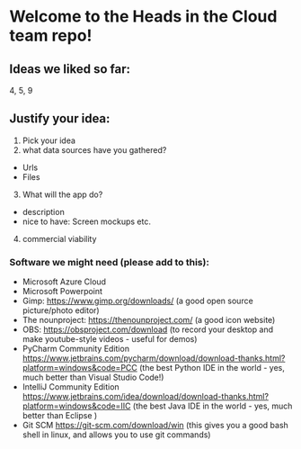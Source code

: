 # Welcome to the Heads in the Cloud team repo!

## Ideas we liked so far:
4, 5, 9

## Justify your idea: 
1)	Pick your idea 
2)	what data sources have you gathered?
- Urls
- Files
3)	What will the app do?
- description
- nice to have: Screen mockups etc.
4)	commercial viability

### Software we might need (please add to this):

- Microsoft Azure Cloud
- Microsoft Powerpoint
- Gimp: https://www.gimp.org/downloads/ (a good open source picture/photo editor)
- The nounproject: https://thenounproject.com/ (a good icon website)
- OBS: https://obsproject.com/download (to record your desktop and make youtube-style videos - useful for demos)
- PyCharm Community Edition https://www.jetbrains.com/pycharm/download/download-thanks.html?platform=windows&code=PCC (the best Python IDE in the world - yes, much better than Visual Studio Code!)
- IntelliJ Community Edition https://www.jetbrains.com/idea/download/download-thanks.html?platform=windows&code=IIC (the best Java IDE in the world - yes, much better than Eclipse )
- Git SCM https://git-scm.com/download/win (this gives you a good bash shell in linux, and allows you to use git commands)



